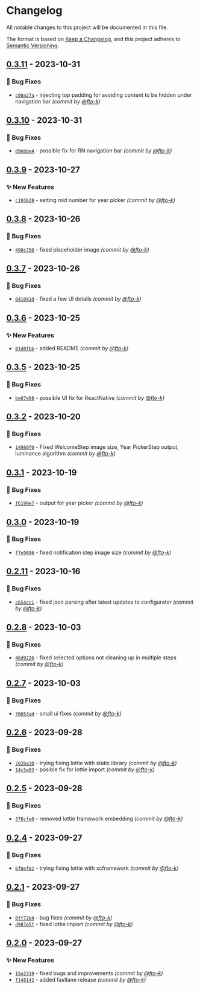 # Changelog
All notable changes to this project will be documented in this file.

The format is based on [Keep a Changelog](https://keepachangelog.com/en/1.0.0/),
and this project adheres to [Semantic Versioning](https://semver.org/spec/v2.0.0.html).

## [0.3.11] - 2023-10-31
### :bug: Bug Fixes
- [`c00a27a`](https://github.com/cotyapps/Kovalee-OnboardingKit/commit/c00a27ad99fe5cd667bdfcaff396978500ead8f0) - injecting top padding for avoiding content to be hidden under navigation bar *(commit by [@fto-k](https://github.com/fto-k))*


## [0.3.10] - 2023-10-31
### :bug: Bug Fixes
- [`d9ebbe4`](https://github.com/cotyapps/Kovalee-OnboardingKit/commit/d9ebbe45c5f5fcca1e067e575578fd546d51e10b) - possible fix for RN navigation bar *(commit by [@fto-k](https://github.com/fto-k))*


## [0.3.9] - 2023-10-27
### :sparkles: New Features
- [`c193638`](https://github.com/cotyapps/Kovalee-OnboardingKit/commit/c1936382cc5d9d10288bfa8b48d6b9d42f67bd50) - setting mid number for year picker *(commit by [@fto-k](https://github.com/fto-k))*


## [0.3.8] - 2023-10-26
### :bug: Bug Fixes
- [`490c750`](https://github.com/cotyapps/Kovalee-OnboardingKit/commit/490c75000749f57d26f67a7e916a7fa18b32933d) - fixed placeholder image *(commit by [@fto-k](https://github.com/fto-k))*


## [0.3.7] - 2023-10-26
### :bug: Bug Fixes
- [`041041d`](https://github.com/cotyapps/Kovalee-OnboardingKit/commit/041041d954787d5460ab3e51ae6e1dd84c6d5e52) - fixed a few UI details *(commit by [@fto-k](https://github.com/fto-k))*


## [0.3.6] - 2023-10-25
### :sparkles: New Features
- [`81d0fbb`](https://github.com/cotyapps/Kovalee-OnboardingKit/commit/81d0fbb938fcf721b6412e9f03fed064d2a8a5a9) - added README *(commit by [@fto-k](https://github.com/fto-k))*


## [0.3.5] - 2023-10-25
### :bug: Bug Fixes
- [`be87e08`](https://github.com/cotyapps/Kovalee-OnboardingKit/commit/be87e0808bc580e25915cab64bd70f1f3851f213) - possible UI fix for ReactNative *(commit by [@fto-k](https://github.com/fto-k))*


## [0.3.2] - 2023-10-20
### :bug: Bug Fixes
- [`14980f0`](https://github.com/cotyapps/Kovalee-OnboardingKit/commit/14980f03aa8974e2cc25b936b60922f0582e9916) - Fixed WelcomeStep image size, Year PickerStep output, luminance algorithm *(commit by [@fto-k](https://github.com/fto-k))*


## [0.3.1] - 2023-10-19
### :bug: Bug Fixes
- [`f6199e7`](https://github.com/cotyapps/Kovalee-OnboardingKit/commit/f6199e718c600da17e38705a8cd120a300fbefb3) - output for year picker *(commit by [@fto-k](https://github.com/fto-k))*


## [0.3.0] - 2023-10-19
### :bug: Bug Fixes
- [`f7e9896`](https://github.com/cotyapps/Kovalee-OnboardingKit/commit/f7e98965ce6241d9ec4a529d1a8787367ab828c5) - fixed notification step image size *(commit by [@fto-k](https://github.com/fto-k))*


## [0.2.11] - 2023-10-16
### :bug: Bug Fixes
- [`c654cc1`](https://github.com/cotyapps/Kovalee-OnboardingKit/commit/c654cc1a18b06b8a44f836dbccc218c0933320a9) - fixed json parsing after latest updates to configurator *(commit by [@fto-k](https://github.com/fto-k))*


## [0.2.8] - 2023-10-03
### :bug: Bug Fixes
- [`46d9226`](https://github.com/cotyapps/Kovalee-OnboardingKit/commit/46d92267206526a1de369c1286d31f6c155f76c9) - fixed selected options not cleaning up in multiple steps *(commit by [@fto-k](https://github.com/fto-k))*


## [0.2.7] - 2023-10-03
### :bug: Bug Fixes
- [`76653ad`](https://github.com/cotyapps/Kovalee-OnboardingKit/commit/76653ad49bb54fb98b27c629217c7d7411a6cb9b) - small ui fixes *(commit by [@fto-k](https://github.com/fto-k))*


## [0.2.6] - 2023-09-28
### :bug: Bug Fixes
- [`702ba30`](https://github.com/cotyapps/Kovalee-OnboardingKit/commit/702ba3022698536afe8a81c8b9a81279e552855c) - trying fixing lottie with static library *(commit by [@fto-k](https://github.com/fto-k))*
- [`14c5e83`](https://github.com/cotyapps/Kovalee-OnboardingKit/commit/14c5e8397f2316a9b1436b5547ab6ee803852b2c) - posible fix for lottie import *(commit by [@fto-k](https://github.com/fto-k))*


## [0.2.5] - 2023-09-28
### :bug: Bug Fixes
- [`378cfe0`](https://github.com/cotyapps/Kovalee-OnboardingKit/commit/378cfe02c6d18703c158330bb60e02445cd29737) - removed lottie framework embedding *(commit by [@fto-k](https://github.com/fto-k))*


## [0.2.4] - 2023-09-27
### :bug: Bug Fixes
- [`6f0ef82`](https://github.com/cotyapps/Kovalee-OnboardingKit/commit/6f0ef82aec4116c685e6e110f8e65a2f1bd496d9) - trying fixing lottie with xcframework *(commit by [@fto-k](https://github.com/fto-k))*


## [0.2.1] - 2023-09-27
### :bug: Bug Fixes
- [`0ff72b4`](https://github.com/cotyapps/Kovalee-OnboardingKit/commit/0ff72b4d2f012d7389c4a8222874d937f4191ebb) - bug fixes *(commit by [@fto-k](https://github.com/fto-k))*
- [`d987e5f`](https://github.com/cotyapps/Kovalee-OnboardingKit/commit/d987e5f7be871b2f9c2a7b0911bdac79e0d0d658) - fixed lottie import *(commit by [@fto-k](https://github.com/fto-k))*


## [0.2.0] - 2023-09-27
### :sparkles: New Features
- [`15e2319`](https://github.com/cotyapps/Kovalee-OnboardingKit/commit/15e2319fce9cc0acdba85f31734b012c55d3f44e) - fixed bugs and improvements *(commit by [@fto-k](https://github.com/fto-k))*
- [`f148142`](https://github.com/cotyapps/Kovalee-OnboardingKit/commit/f14814298a3be92eaf5cffb2f1854c133963ffc6) - added fastlane release *(commit by [@fto-k](https://github.com/fto-k))*


[0.2.0]: https://github.com/cotyapps/Kovalee-OnboardingKit/compare/0.1.0...0.2.0
[0.2.1]: https://github.com/cotyapps/Kovalee-OnboardingKit/compare/0.2.0...0.2.1
[0.2.4]: https://github.com/cotyapps/Kovalee-OnboardingKit/compare/0.2.3...0.2.4
[0.2.5]: https://github.com/cotyapps/Kovalee-OnboardingKit/compare/0.2.4...0.2.5
[0.2.6]: https://github.com/cotyapps/Kovalee-OnboardingKit/compare/0.2.5...0.2.6
[0.2.7]: https://github.com/cotyapps/Kovalee-OnboardingKit/compare/0.2.6...0.2.7
[0.2.8]: https://github.com/cotyapps/Kovalee-OnboardingKit/compare/0.2.7...0.2.8
[0.2.11]: https://github.com/cotyapps/Kovalee-OnboardingKit/compare/0.2.10...0.2.11
[0.3.0]: https://github.com/cotyapps/Kovalee-OnboardingKit/compare/0.2.11...0.3.0
[0.3.1]: https://github.com/cotyapps/Kovalee-OnboardingKit/compare/0.3.0...0.3.1
[0.3.2]: https://github.com/cotyapps/Kovalee-OnboardingKit/compare/0.3.1...0.3.2
[0.3.5]: https://github.com/cotyapps/Kovalee-OnboardingKit/compare/0.3.4...0.3.5
[0.3.6]: https://github.com/cotyapps/Kovalee-OnboardingKit/compare/0.3.5...0.3.6
[0.3.7]: https://github.com/cotyapps/Kovalee-OnboardingKit/compare/0.3.6...0.3.7
[0.3.8]: https://github.com/cotyapps/Kovalee-OnboardingKit/compare/0.3.7...0.3.8
[0.3.9]: https://github.com/cotyapps/Kovalee-OnboardingKit/compare/0.3.8...0.3.9
[0.3.10]: https://github.com/cotyapps/Kovalee-OnboardingKit/compare/0.3.9...0.3.10
[0.3.11]: https://github.com/cotyapps/Kovalee-OnboardingKit/compare/0.3.10...0.3.11